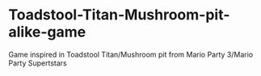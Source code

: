 # Toadstool-Titan-Mushroom-pit-alike-game
Game inspired in Toadstool Titan/Mushroom pit from Mario Party 3/Mario Party Supertstars
